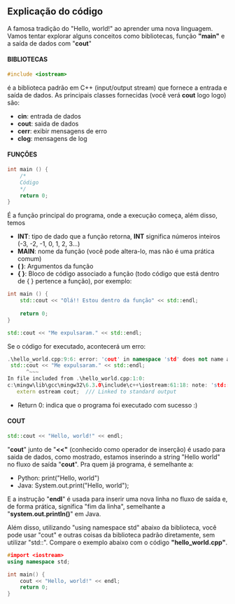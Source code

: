 ## Explicação do código

A famosa tradição do "Hello, world!" ao aprender uma nova linguagem. Vamos tentar explorar alguns conceitos como bibliotecas, função **"main"** e a saída de dados com "**cout**" 

#### BIBLIOTECAS
```C++
#include <iostream>
```
**__<iostream>__** é a biblioteca padrão em C++ (input/output stream) que fornece a entrada e saída de dados. As principais classes fornecidas (você verá **cout** logo logo) são:
- **__cin__**: entrada de dados
- **__cout__**: saida de dados
- **__cerr__**: exibir mensagens de erro
- **__clog__**: mensagens de log

#### FUNÇÕES
```C++
int main () {
    /*
    Código
    */
    return 0;
}
```
É a função principal do programa, onde a execução começa, além disso, temos
- __**INT**__: tipo de dado que a função retorna, **INT** significa números inteiros (-3, -2, -1, 0, 1, 2, 3...)
- __**MAIN**__: nome da função (você pode altera-lo, mas não é uma prática comum)
- __**( )**__: Argumentos da função
- __**{ }**__: Bloco de código associado a função (todo código que está dentro de { } pertence a função), por exemplo:
```C++
int main () {
    std::cout << "Olá!! Estou dentro da função" << std::endl;
    
    return 0;
}

std::cout << "Me expulsaram." << std::endl;
```
Se o código for executado, acontecerá um erro:
```C++
.\hello_world.cpp:9:6: error: 'cout' in namespace 'std' does not name a type
 std::cout << "Me expulsaram." << std::endl;
      ^~~~
In file included from .\hello_world.cpp:1:0:
c:\mingw\lib\gcc\mingw32\6.3.0\include\c++\iostream:61:18: note: 'std::cout' declared here
   extern ostream cout;  /// Linked to standard output
```
- Return 0: indica que o programa foi executado com sucesso :)

#### COUT
```C++
std::cout << "Hello, world!" << endl;
```
"**__cout__**" junto de "**__<<"__** (conhecido como operador de inserção) é usado para saida de dados, como mostrado, estamos inserindo a string "Hello world" no fluxo de saída "__**cout**__". Pra quem já programa, é semelhante a:
- Python: print("Hello, world")
- Java: System.out.print("Hello, world");

E a instrução "**__endl__**" é usada para inserir uma nova linha no fluxo de saída e, de forma prática, significa "fim da linha", semelhante a "**__system.out.println()__**" em Java.

Além disso, utilizando "using namespace std" abaixo da biblioteca, você pode usar "cout" e outras coisas da biblioteca padrão diretamente, sem utilizar "std::". Compare o exemplo abaixo com o código __**"hello_world.cpp"**__.
```C++
#import <iostream>
using namespace std;

int main() {
    cout << "Hello, world!" << endl;
    return 0;
}
```

